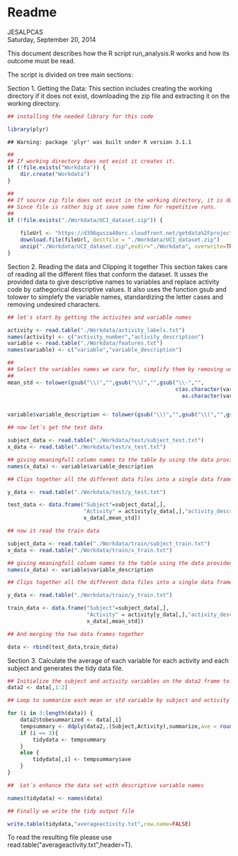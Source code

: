 # Readme
JESALPCAS  
Saturday, September 20, 2014  

This document describes how the R script run_analysis.R works and how its outcome must be read.


The script is divided on tree main sections:

Section 1. Getting the Data: 
This section includes creating the working directory if it does not exist, downloading the zip file and extracting it on the working directory.


```r
## installing the needed library for this code

library(plyr)    
```

```
## Warning: package 'plyr' was built under R version 3.1.1
```

```r
##
## If working directory does not exist it creates it.
if (!file.exists("Workdata")) {
    dir.create("Workdata")
}

##
## If source zip file does not exist in the working directory, it is downloaded and unziped.
## Since file is rather big it save some time for repetitive runs.
##
if (!file.exists("./Workdata/UCI_dataset.zip")) {
    
    fileUrl <- "https://d396qusza40orc.cloudfront.net/getdata%2Fprojectfiles%2FUCI%20HAR%20Dataset.zip"
    download.file(fileUrl, destfile = "./Workdata/UCI_dataset.zip")
    unzip("./Workdata/UCI_dataset.zip",exdir="./Workdata", overwrite=TRUE)
}
```


Section 2. Reading the data and Clipping it together
This section takes care of reading all the different files that conform the dataset. It usses the provided data to give descriptive names to variables and replace activity code by cathegorical descriptive values. It also uses the function gsub and tolower to simplefy the variable names, standardizing the letter cases and removing undesired characters.



```r
## let`s start by getting the activites and variable names

activity <- read.table("./Workdata/activity_labels.txt")
names(activity) <- c("activity_number","activity_description")
variable <- read.table("./Workdata/features.txt")
names(variable) <- c("variable","variable_description")

##
## Select the variables names we care for, simplify them by removing undesired characters and save them on a vertor for later use
##
mean_std <- tolower(gsub("\\)","",gsub("\\(","",gsub("\\-","", 
                                                     c(as.character(variable[grepl("-mean()",variable$variable_description,fixed=T),"variable_description"]), 
                                                       as.character(variable[grepl("-std()",variable$variable_description,fixed=T),"variable_description"]))))))


variable$variable_description <- tolower(gsub("\\)","",gsub("\\(","",gsub("\\-","",variable$variable_description))))

## now let´s get the test data

subject_data <- read.table("./Workdata/test/subject_test.txt")
x_data <- read.table("./Workdata/test/x_test.txt")

## giving meaningfull column names to the table by using the data provided on the features.txt and simplified removing undesired characters
names(x_data) <- variable$variable_description 

## Clips together all the different data files into a single data frame with only the columns we care for (mean and std)

y_data <- read.table("./Workdata/test/y_test.txt")

test_data <- data.frame("Subject"=subject_data[,], 
                        "Activity" = activity[y_data[,],"activity_description"], 
                        x_data[,mean_std])

## now it read the train data

subject_data <- read.table("./Workdata/train/subject_train.txt")
x_data <- read.table("./Workdata/train/x_train.txt")

## giving meaningfull column names to the table using the data provided on the features.txt   
names(x_data) <- variable$variable_description 

## Clips together all the different data files into a single data frame with only the columns we care for (mean and std)

y_data <- read.table("./Workdata/train/y_train.txt")

train_data <- data.frame("Subject"=subject_data[,], 
                         "Activity" = activity[y_data[,],"activity_description"], 
                         x_data[,mean_std])

## And merging the two data frames together

data <- rbind(test_data,train_data)
```

Section 3. Calculate the average of each variable for each activity and each subject and generates the tidy data file.


```r
## Initialize the subject and activity variables on the data2 frame to use them to lead the summarization for the mean and std variables.
data2 <- data[,1:2]

## Loop to summarize each mean or std variable by subject and activity thru applying the function mean. 

for (i in 3:length(data)) {
    data2$tobesummarized <- data[,i]
    tempsummary <- ddply(data2,.(Subject,Activity),summarize,ave = round(mean(tobesummarized),2))
    if (i == 3){
        tidydata <- tempsummary
    }
    else {
        tidydata[,i] <- tempsummary$ave
    }
}

##  Let´s enhance the data set with descriptive variable names

names(tidydata) <- names(data)

## Finally we write the tidy output file

write.table(tidydata,"averageactivity.txt",row.name=FALSE)
```

To read the resulting file please use read.table("averageactivity.txt",header=T).
